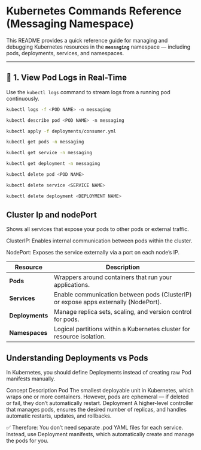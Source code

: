 # Kubernetes Commands Reference (Messaging Namespace)

This README provides a quick reference guide for managing and debugging Kubernetes resources in the **`messaging`** namespace — including pods, deployments, services, and namespaces.

---

## 🧱 1. View Pod Logs in Real-Time

Use the `kubectl logs` command to stream logs from a running pod continuously.

```bash
kubectl logs -f <POD NAME> -n messaging

kubectl describe pod <POD NAME> -n messaging

kubectl apply -f deployments/consumer.yml

kubectl get pods -n messaging

kubectl get service -n messaging

kubectl get deployment -n messaging

kubectl delete pod <POD NAME>

kubectl delete service <SERVICE NAME>

kubectl delete deployment <DEPLOYMENT NAME>


```

## Cluster Ip and nodePort
Shows all services that expose your pods to other pods or external traffic.

ClusterIP: Enables internal communication between pods within the cluster.

NodePort: Exposes the service externally via a port on each node’s IP.

| Resource        | Description                                                                         |
| --------------- | ----------------------------------------------------------------------------------- |
| **Pods**        | Wrappers around containers that run your applications.                              |
| **Services**    | Enable communication between pods (ClusterIP) or expose apps externally (NodePort). |
| **Deployments** | Manage replica sets, scaling, and version control for pods.                         |
| **Namespaces**  | Logical partitions within a Kubernetes cluster for resource isolation.              |


## Understanding Deployments vs Pods

In Kubernetes, you should define Deployments instead of creating raw Pod manifests manually.

Concept	Description
Pod	The smallest deployable unit in Kubernetes, which wraps one or more containers. However, pods are ephemeral — if deleted or fail, they don’t automatically restart.
Deployment	A higher-level controller that manages pods, ensures the desired number of replicas, and handles automatic restarts, updates, and rollbacks.

✅ Therefore:
You don’t need separate .pod YAML files for each service.
Instead, use Deployment manifests, which automatically create and manage the pods for you.
